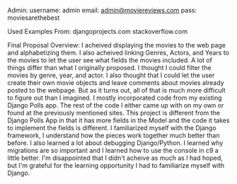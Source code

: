 Admin:
username: admin
email: admin@moviereviews.com
pass: moviesarethebest

Used Examples From:
djangoprojects.com
stackoverflow.com

Final Proposal Overview:
I acheived displaying the movies to the web page and alphabetizing them. I also acheived linking Genres, Actors, and 
Years to the movies to let the user see what fields the movies included. A lot of things differ than what I originally 
proposed. I thought I could filter the movies by genre, year, and actor. I also thought that I could let the user 
create their own movie objects and leave comments about movies already posted to the webpage. But as it turns out, 
all of that is much more difficult to figure out than I imagined. I mostly incorporated code from my existing Django
Polls app. The rest of the code I either came up with on my own or found at the previously mentioned sites. This 
project is different from the Django Polls App in that it has more fields in the Model and the code it takes to 
implement the fields is different. I familiarized myself with the Django framework, I understand how the pieces work 
together much better than before. I also learned a lot about debugging Django/Python. I learned why migrations are 
so important and I learned how to use the console in c9 a little better. I'm disappointed that I didn't acheive as 
much as I had hoped, but I'm grateful for the learning opportunity I had to familiarize myself with Django.
